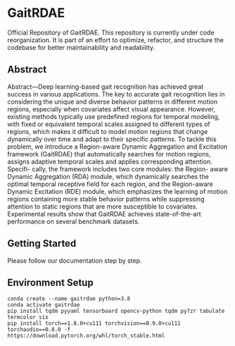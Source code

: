 # GaitRDAE
Official Repository of GaitRDAE.
This repository is currently under code reorganization. It is part of an effort to optimize, refactor, and structure the codebase for better maintainability and readability.

## Abstract
Abstract—Deep learning-based gait recognition has achieved great success in various applications. The key to accurate gait recognition lies in considering the unique and diverse behavior patterns in different motion regions, especially when covariates affect visual appearance. However, existing methods typically use predefined regions for temporal modeling, with fixed or equivalent temporal scales assigned to different types of regions, which makes it difficult to model motion regions that change dynamically over time and adapt to their specific patterns. To tackle this problem, we introduce a Region-aware Dynamic Aggregation and Excitation framework (GaitRDAE) that automatically searches for motion regions, assigns adaptive temporal scales and applies corresponding attention. Specifi- cally, the framework includes two core modules: the Region- aware Dynamic Aggregation (RDA) module, which dynamically searches the optimal temporal receptive field for each region, and the Region-aware Dynamic Excitation (RDE) module, which emphasizes the learning of motion regions containing more stable behavior patterns while suppressing attention to static regions that are more susceptible to covariates. Experimental results show that GaitRDAE achieves state-of-the-art performance on several benchmark datasets.

## Getting Started
Please follow our documentation step by step.

## Environment Setup
```
conda create --name gaitrdae python=3.8
conda activate gaitrdae
pip install tqdm pyyaml tensorboard opencv-python tqdm py7zr tabulate termcolor six
pip install torch==1.8.0+cu111 torchvision==0.9.0+cu111 torchaudio==0.8.0 -f https://download.pytorch.org/whl/torch_stable.html
```

